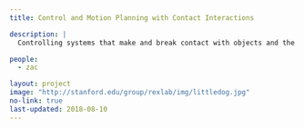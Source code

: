 ```yaml
---
title: Control and Motion Planning with Contact Interactions

description: |
  Controlling systems that make and break contact with objects and the environment. Applications to robotic locomotion and manipulation.

people:
  - zac

layout: project
image: "http://stanford.edu/group/rexlab/img/littledog.jpg"
no-link: true
last-updated: 2018-08-10
---
```

